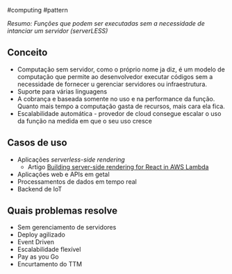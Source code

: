 #computing #pattern

*Resumo: Funções que podem ser executadas sem a necessidade de intanciar um servidor (serverLESS)*

## Conceito

* Computação sem servidor, como o próprio nome ja diz, é um modelo de computação que permite ao desenvolvedor executar códigos sem a necessidade de fornecer u gerenciar servidores ou infraestrutura.
* Suporte para várias linguagens 
* A cobrança e baseada somente no uso e na performance da função. Quanto mais tempo a computação gasta de recursos, mais cara ela fica.
* Escalabilidade automática - provedor de cloud consegue escalar o uso da função na medida em que o seu uso cresce

## Casos de uso
* Aplicações *serverless-side rendering*
	* Artigo [Building server-side rendering for React in AWS Lambda](https://aws.amazon.com/pt/blogs/compute/building-server-side-rendering-for-react-in-aws-lambda/)
* Aplicações web e APIs em getal
* Processamentos de dados em tempo real
* Backend de IoT

## Quais problemas resolve

* Sem gerenciamento de servidores
* Deploy agilizado
* Event Driven
* Escalabilidade flexível
* Pay as you Go
* Encurtamento do TTM